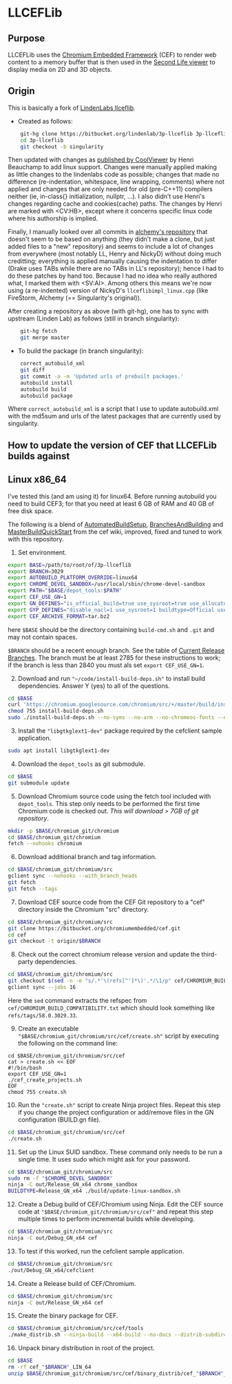 # LLCEFLib #

## Purpose

LLCEFLib uses the [Chromium Embedded Framework](https://en.wikipedia.org/wiki/Chromium_Embedded_Framework) (CEF) to render web content to a memory buffer that is then used in the [Second Life viewer](http://secondlife.com) to display media on 2D and 3D objects.

## Origin

This is basically a fork of [LindenLabs llceflib](https://bitbucket.org/lindenlab/3p-llceflib).

* Created as follows:

```bash
    git-hg clone https://bitbucket.org/lindenlab/3p-llceflib 3p-llceflib
    cd 3p-llceflib
    git checkout -b singularity
```

  Then updated with changes as [published by CoolViewer](http://sldev.free.fr/libraries/sources/llceflib-20160722-src.tar.bz2)
  by Henri Beauchamp to add linux support. Changes were manually applied making as little changes to the lindenlabs
  code as possible; changes that made no difference (re-indentation, whitespace, line wrapping,
  comments) where not applied and changes that are only needed for old (pre-C++11) compilers neither
  (ie, in-class{} initialization, nullptr, ...). I also didn't use Henri's changes regarding cache
  and cookies(cache) paths. The changes by Henri are marked with &lt;CV:HB&gt;, except where it
  concerns specific linux code where his authorship is implied.
  
  Finally, I manually looked over all commits in [alchemy's repository](https://bitbucket.org/alchemyviewer/3p-alceflib)
  that doesn't seem to be based on anything (they didn't make a clone, but just added files to
  a "new" repository) and seems to include a lot of changes from everywhere (most notably LL,
  Henry and NickyD) without doing much creditting; everything is applied manually causing the
  indentation to differ (Drake uses TABs while there are no TABs in LL's repository); hence I had
  to do these patches by hand too. Because I had no idea who really authored what, I marked them
  with &lt;SV:AI&gt;. Among others this means we're now using (a re-indented) version of NickyD's
  `llceflibimpl_linux.cpp` (like FireStorm, Alchemy (== Singularity's original)).

  After creating a repository as above (with git-hg), one has to sync with upstream (Linden Lab)
  as follows (still in branch singularity):
```bash
    git-hg fetch
    git merge master
```

* To build the package (in branch singularity):

```bash
    correct_autobuild_xml
    git diff
    git commit -a -m 'Updated urls of prebuilt packages.'
    autobuild install
    autobuild build
    autobuild package
```

  Where `correct_autobuild_xml` is a script that I use to update autobuild.xml with the md5sum and
  urls of the latest packages that are currently used by singularity.

## How to update the version of CEF that LLCEFLib builds against

## Linux x86_64

I've tested this (and am using it) for linux64.
Before running autobuild you need to build CEF3; for that you need at least 6 GB of RAM
and 40 GB of free disk space.

The following is a blend of [AutomatedBuildSetup](https://bitbucket.org/chromiumembedded/cef/wiki/AutomatedBuildSetup),
[BranchesAndBuilding](https://bitbucket.org/chromiumembedded/cef/wiki/BranchesAndBuilding)
and [MasterBuildQuickStart](https://bitbucket.org/chromiumembedded/cef/wiki/MasterBuildQuickStart.md)
from the cef wiki, improved, fixed and tuned to work with this repository.

1. Set environment.

  ```bash
  export BASE=/path/to/root/of/3p-llceflib
  export BRANCH=3029
  export AUTOBUILD_PLATFORM_OVERRIDE=linux64
  export CHROME_DEVEL_SANDBOX=/usr/local/sbin/chrome-devel-sandbox
  export PATH="$BASE/depot_tools:$PATH"
  export CEF_USE_GN=1
  export GN_DEFINES="is_official_build=true use_sysroot=true use_allocator=none symbol_level=1"
  export GYP_DEFINES="disable_nacl=1 use_sysroot=1 buildtype=Official use_allocator=none"
  export CEF_ARCHIVE_FORMAT=tar.bz2
  ```

  here `$BASE` should be the directory containing `build-cmd.sh` and `.git`
  and may not contain spaces.

  `$BRANCH` should be a recent enough branch. See the table of [Current Release Branches](https://bitbucket.org/chromiumembedded/cef/wiki/BranchesAndBuilding#markdown-header-current-release-branches-supported).
  The branch must be at least 2785 for these instructions to work; if the branch is less than 2840 you must als set `export CEF_USE_GN=1`.

2. Download and run `"~/code/install-build-deps.sh"` to install build dependencies. Answer Y (yes) to all of the questions.

  ```bash
  cd $BASE
  curl 'https://chromium.googlesource.com/chromium/src/+/master/build/install-build-deps.sh?format=TEXT' | base64 -d > install-build-deps.sh
  chmod 755 install-build-deps.sh
  sudo ./install-build-deps.sh --no-syms --no-arm --no-chromeos-fonts --no-nacl
  ```

3. Install the `"libgtkglext1-dev"` package required by the cefclient sample application.

  ```bash
  sudo apt install libgtkglext1-dev
  ```

4. Download the `depot_tools` as git submodule.

  ```bash
  cd $BASE
  git submodule update
  ```

5. Download Chromium source code using the fetch tool included with `depot_tools`.
   This step only needs to be performed the first time Chromium code is checked out.
   *This will download > 7GB of git repository*.

  ```bash
  mkdir -p $BASE/chromium_git/chromium
  cd $BASE/chromium_git/chromium
  fetch --nohooks chromium
  ```

6. Download additional branch and tag information.

  ```bash
  cd $BASE/chromium_git/chromium/src
  gclient sync --nohooks --with_branch_heads
  git fetch
  git fetch --tags
  ```

7. Download CEF source code from the CEF Git repository to a "cef" directory inside the Chromium "src" directory.

  ```bash
  cd $BASE/chromium_git/chromium/src
  git clone https://bitbucket.org/chromiumembedded/cef.git
  cd cef
  git checkout -t origin/$BRANCH
  ```

8. Check out the correct chromium release version and update the third-party dependencies.

  ```bash
  cd $BASE/chromium_git/chromium/src
  git checkout $(sed -n -e "s/.*'\(refs[^']*\)'.*/\1/p" cef/CHROMIUM_BUILD_COMPATIBILITY.txt)
  gclient sync --jobs 16
  ```

  Here the `sed` command extracts the refspec from `cef/CHROMIUM_BUILD_COMPATIBILITY.txt`
  which should look something like `refs/tags/58.0.3029.33`.

9. Create an executable `"$BASE/chromium_git/chromium/src/cef/create.sh"` script by executing the following on the command line:

  ```base
  cd $BASE/chromium_git/chromium/src/cef
  cat > create.sh << EOF
  #!/bin/bash
  export CEF_USE_GN=1
  ./cef_create_projects.sh
  EOF
  chmod 755 create.sh
  ```

10. Run the `"create.sh"` script to create Ninja project files. Repeat this step if you change the project configuration or add/remove files in the GN configuration (BUILD.gn file).

  ```bash
  cd $BASE/chromium_git/chromium/src/cef
  ./create.sh
  ```

11. Set up the Linux SUID sandbox. These command only needs to be run a single time. It uses sudo which might ask for your password.

  ```bash
  cd $BASE/chromium_git/chromium/src
  sudo rm -f "$CHROME_DEVEL_SANDBOX"
  ninja -C out/Release_GN_x64 chrome_sandbox
  BUILDTYPE=Release_GN_x64 ./build/update-linux-sandbox.sh
  ```

12. Create a Debug build of CEF/Chromium using Ninja. Edit the CEF source code at `"$BASE/chromium_git/chromium/src/cef"`
    and repeat this step multiple times to perform incremental builds while developing.

  ```bash
  cd $BASE/chromium_git/chromium/src
  ninja -C out/Debug_GN_x64 cef
  ```

13. To test if this worked, run the cefclient sample application.

  ```bash
  cd $BASE/chromium_git/chromium/src
  ./out/Debug_GN_x64/cefclient
  ```

14. Create a Release build of CEF/Chromium.

  ```bash
  cd $BASE/chromium_git/chromium/src
  ninja -C out/Release_GN_x64 cef
  ```

15. Create the binary package for CEF.

  ```bash
  cd $BASE/chromium_git/chromium/src/cef/tools
  ./make_distrib.sh --ninja-build --x64-build --no-docs --distrib-subdir=cef_"$BRANCH"_LIN_64
  ```

16. Unpack binary distribution in root of the project.

  ```bash
  cd $BASE
  rm -rf cef_"$BRANCH"_LIN_64
  unzip $BASE/chromium_git/chromium/src/cef/binary_distrib/cef_"$BRANCH"_LIN_64.zip
  ```
